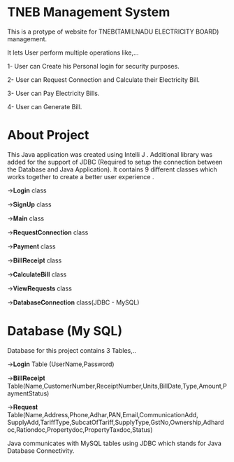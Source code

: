 # TNEB Management System
This is a protype of website for TNEB(TAMILNADU ELECTRICITY BOARD) management.

It lets User perform multiple operations like,...

1- User can Create his Personal login for security purposes.

2- User can Request Connection and Calculate their Electricity Bill.

3- User can Pay Electricity Bills.

4- User can Generate Bill.

# About Project

This Java application was created using Intelli J . Additional library was added for the support of JDBC (Required to setup the connection between the Database and Java Application). It contains 9 different classes which works together to create a better user experience .

->𝐋𝐨𝐠𝐢𝐧 class

->𝐒𝐢𝐠𝐧𝐔𝐩 class

->𝐌𝐚𝐢𝐧 class

->𝐑𝐞𝐪𝐮𝐞𝐬𝐭𝐂𝐨𝐧𝐧𝐞𝐜𝐭𝐢𝐨𝐧 class

->𝐏𝐚𝐲𝐦𝐞𝐧𝐭 class

->𝐁𝐢𝐥𝐥𝐑𝐞𝐜𝐞𝐢𝐩𝐭 class

->𝐂𝐚𝐥𝐜𝐮𝐥𝐚𝐭𝐞𝐁𝐢𝐥𝐥 class

->𝐕𝐢𝐞𝐰𝐑𝐞𝐪𝐮𝐞𝐬𝐭𝐬 class

->𝐃𝐚𝐭𝐚𝐛𝐚𝐬𝐞𝐂𝐨𝐧𝐧𝐞𝐜𝐭𝐢𝐨𝐧 class(JDBC - MySQL)

# Database (My SQL)

Database for this project contains 3 Tables,..

->𝐋𝐨𝐠𝐢𝐧 Table (UserName,Password)

->𝐁𝐢𝐥𝐥𝐑𝐞𝐜𝐞𝐢𝐩𝐭 Table(Name,CustomerNumber,ReceiptNumber,Units,BillDate,Type,Amount,PaymentStatus)

->𝐑𝐞𝐪𝐮𝐞𝐬𝐭 Table(Name,Address,Phone,Adhar,PAN,Email,CommunicationAdd,
SupplyAdd,TariffType,SubcatOfTariff,SupplyType,GstNo,Ownership,Adhardoc,Rationdoc,Propertydoc,PropertyTaxdoc,Status)

Java communicates with MySQL tables using JDBC which stands for Java Database Connectivity.
